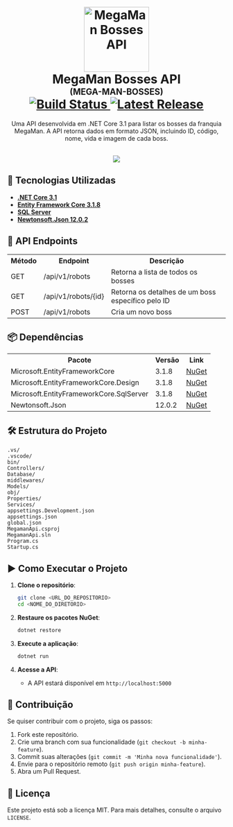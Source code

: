 <h1 align="center">
  <br />
  <img src="./_docs/assets/icon.png" alt="MegaMan Bosses API" width="150" />
  <br />
  <b>MegaMan Bosses API</b>
  <br />
  <sub><sup><b>(MEGA-MAN-BOSSES)</b></sup></sub>
  <br />
  <a href="https://github.com/seu-repo/megaman-bosses-api/actions/workflows/build.yml">
    <img src="https://github.com/seu-repo/megaman-bosses-api/actions/workflows/build.yml/badge.svg" alt="Build Status" />
  </a>
  <a href="https://github.com/seu-repo/megaman-bosses-api/releases/latest">
    <img src="https://img.shields.io/github/v/release/seu-repo/megaman-bosses-api" alt="Latest Release" />
  </a>
</h1>

<p align="center">
  Uma API desenvolvida em .NET Core 3.1 para listar os bosses da franquia MegaMan.
  A API retorna dados em formato JSON, incluindo ID, código, nome, vida e imagem de cada boss.
  <br />
</p>

<p align="center">
  <br />
  <img src="./_docs/assets/carbon.png" />
</p>

## 🚀 Tecnologias Utilizadas

- **[.NET Core 3.1](https://dotnet.microsoft.com/en-us/download/dotnet/3.1)**
- **[Entity Framework Core 3.1.8](https://docs.microsoft.com/en-us/ef/core/)**
- **[SQL Server](https://www.microsoft.com/pt-br/sql-server/sql-server-downloads)**
- **[Newtonsoft.Json 12.0.2](https://www.newtonsoft.com/json)**

## 🔗 API Endpoints

<table align="center">
  <tr>
    <th>Método</th>
    <th>Endpoint</th>
    <th>Descrição</th>
  </tr>
  <tr>
    <td>GET</td>
    <td>/api/v1/robots</td>
    <td>Retorna a lista de todos os bosses</td>
  </tr>
  <tr>
    <td>GET</td>
    <td>/api/v1/robots/{id}</td>
    <td>Retorna os detalhes de um boss específico pelo ID</td>
  </tr>
  <tr>
    <td>POST</td>
    <td>/api/v1/robots</td>
    <td>Cria um novo boss</td>
  </tr>
</table>

## 📦 Dependências

<table align="center">
  <tr>
    <th>Pacote</th>
    <th>Versão</th>
    <th>Link</th>
  </tr>
  <tr>
    <td>Microsoft.EntityFrameworkCore</td>
    <td>3.1.8</td>
    <td><a href="https://www.nuget.org/packages/Microsoft.EntityFrameworkCore/3.1.8">NuGet</a></td>
  </tr>
  <tr>
    <td>Microsoft.EntityFrameworkCore.Design</td>
    <td>3.1.8</td>
    <td><a href="https://www.nuget.org/packages/Microsoft.EntityFrameworkCore.Design/3.1.8">NuGet</a></td>
  </tr>
  <tr>
    <td>Microsoft.EntityFrameworkCore.SqlServer</td>
    <td>3.1.8</td>
    <td><a href="https://www.nuget.org/packages/Microsoft.EntityFrameworkCore.SqlServer/3.1.8">NuGet</a></td>
  </tr>
  <tr>
    <td>Newtonsoft.Json</td>
    <td>12.0.2</td>
    <td><a href="https://www.nuget.org/packages/Newtonsoft.Json/12.0.2">NuGet</a></td>
  </tr>
</table>

## 🛠 Estrutura do Projeto

```plaintext
.vs/
.vscode/
bin/
Controllers/
Database/
middlewares/
Models/
obj/
Properties/
Services/
appsettings.Development.json
appsettings.json
global.json
MegamanApi.csproj
MegamanApi.sln
Program.cs
Startup.cs
```

## ▶️ Como Executar o Projeto

1. **Clone o repositório**:
   ```sh
   git clone <URL_DO_REPOSITORIO>
   cd <NOME_DO_DIRETORIO>
   ```

2. **Restaure os pacotes NuGet**:
   ```sh
   dotnet restore
   ```

3. **Execute a aplicação**:
   ```sh
   dotnet run
   ```

4. **Acesse a API**:
   - A API estará disponível em `http://localhost:5000`

## 🤝 Contribuição
Se quiser contribuir com o projeto, siga os passos:
1. Fork este repositório.
2. Crie uma branch com sua funcionalidade (`git checkout -b minha-feature`).
3. Commit suas alterações (`git commit -m 'Minha nova funcionalidade'`).
4. Envie para o repositório remoto (`git push origin minha-feature`).
5. Abra um Pull Request.

## 📜 Licença
Este projeto está sob a licença MIT. Para mais detalhes, consulte o arquivo `LICENSE`.


